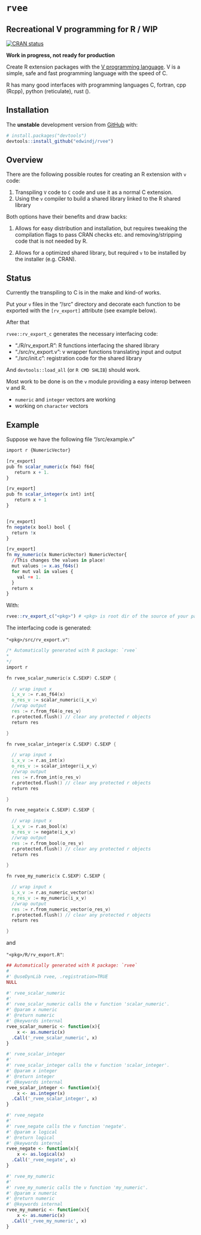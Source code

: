 
<!-- README.md is generated from README.Rmd. Please edit that file -->

# `rvee`

## Recreational V programming for R / WIP

<!-- badges: start -->

[![CRAN
status](https://www.r-pkg.org/badges/version/rvee)](https://CRAN.R-project.org/package=rvee)
<!-- badges: end -->

**Work in progress, not ready for production**

Create R extension packages with the [V programming
language](https://vlang.io). V is a simple, safe and fast programming
language with the speed of C.

R has many good interfaces with programming languages C, fortran, cpp
(Rcpp), python (reticulate), rust ().

## Installation

The **unstable** development version from [GitHub](https://github.com/)
with:

``` r
# install.packages("devtools")
devtools::install_github("edwindj/rvee")
```

## Overview

There are the following possible routes for creating an R extension with
`v` code:

1.  Transpiling `V` code to `C` code and use it as a normal C extension.
2.  Using the `v` compiler to build a shared library linked to the R
    shared library

Both options have their benefits and draw backs:

1.  Allows for easy distribution and installation, but requires tweaking
    the compilation flags to pass CRAN checks etc. and
    removing/stripping code that is not needed by R.

2.  Allows for a optimized shared library, but required `v` to be
    installed by the installer (e.g. CRAN).

## Status

Currently the transpiling to C is in the make and kind-of works.

Put your `v` files in the “<pkg>/src” directory and decorate each
function to be exported with the `[rv_export]` attribute (see example
below).

After that

`rvee::rv_export_c` generates the necessary interfacing code:

-   “./R/rv\_export.R”: R functions interfacing the shared library
-   “./src/rv\_export.v”: v wrapper functions translating input and
    output
-   “./src/init.c”: registration code for the shared library

And `devtools::load_all` (or `R CMD SHLIB`) should work.

Most work to be done is on the `v` module providing a easy interop
between v and R.

-   `numeric` and `integer` vectors are working
-   working on `character` vectors

## Example

Suppose we have the following file “<pkg>/src/example.v”

``` r
import r {NumericVector}

[rv_export]
pub fn scalar_numeric(x f64) f64{
   return x + 1.
}

[rv_export]
pub fn scalar_integer(x int) int{
   return x + 1
}


[rv_export]
fn negate(x bool) bool {
  return !x
}

[rv_export]
fn my_numeric(x NumericVector) NumericVector{
  //This changes the values in place!
  mut values := x.as_f64s()
  for mut val in values {
    val += 1.
  }
  return x
}
```

With:

``` r
rvee::rv_export_c("<pkg>") # <pkg> is root dir of the source of your package...
```

The interfacing code is generated:

`"<pkg>/src/rv_export.v"`:

``` v
/* Automatically generated with R package: `rvee`
*
*/
import r

fn rvee_scalar_numeric(x C.SEXP) C.SEXP {

  // wrap input x
  i_x_v := r.as_f64(x)
  o_res_v := scalar_numeric(i_x_v)
  //wrap output
  res := r.from_f64(o_res_v)
  r.protected.flush() // clear any protected r objects
  return res

}

fn rvee_scalar_integer(x C.SEXP) C.SEXP {

  // wrap input x
  i_x_v := r.as_int(x)
  o_res_v := scalar_integer(i_x_v)
  //wrap output
  res := r.from_int(o_res_v)
  r.protected.flush() // clear any protected r objects
  return res

}

fn rvee_negate(x C.SEXP) C.SEXP {

  // wrap input x
  i_x_v := r.as_bool(x)
  o_res_v := negate(i_x_v)
  //wrap output
  res := r.from_bool(o_res_v)
  r.protected.flush() // clear any protected r objects
  return res

}

fn rvee_my_numeric(x C.SEXP) C.SEXP {

  // wrap input x
  i_x_v := r.as_numeric_vector(x)
  o_res_v := my_numeric(i_x_v)
  //wrap output
  res := r.from_numeric_vector(o_res_v)
  r.protected.flush() // clear any protected r objects
  return res

}
```

and

`"<pkg>/R/rv_export.R"`:

``` r
## Automatically generated with R package: `rvee`
#
#' @useDynLib rvee, .registration=TRUE
NULL

#' rvee_scalar_numeric
#'
#' rvee_scalar_numeric calls the v function 'scalar_numeric'.
#' @param x numeric
#' @return numeric
#' @keywords internal
rvee_scalar_numeric <- function(x){
    x <- as.numeric(x)
  .Call('_rvee_scalar_numeric', x)
}

#' rvee_scalar_integer
#'
#' rvee_scalar_integer calls the v function 'scalar_integer'.
#' @param x integer
#' @return integer
#' @keywords internal
rvee_scalar_integer <- function(x){
    x <- as.integer(x)
  .Call('_rvee_scalar_integer', x)
}

#' rvee_negate
#'
#' rvee_negate calls the v function 'negate'.
#' @param x logical
#' @return logical
#' @keywords internal
rvee_negate <- function(x){
    x <- as.logical(x)
  .Call('_rvee_negate', x)
}

#' rvee_my_numeric
#'
#' rvee_my_numeric calls the v function 'my_numeric'.
#' @param x numeric
#' @return numeric
#' @keywords internal
rvee_my_numeric <- function(x){
    x <- as.numeric(x)
  .Call('_rvee_my_numeric', x)
}
```
